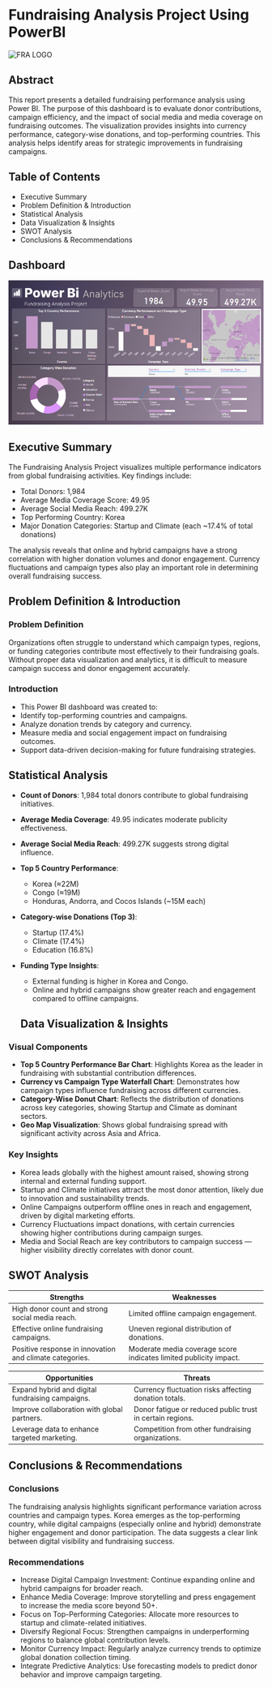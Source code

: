 # Fundraising Analysis Project Using PowerBI
![FRA LOGO](https://github.com/KumarBoste/PowerBI_Fundraising_Analysis_Project/blob/main/LOGO-1(round).png)

## Abstract
This report presents a detailed fundraising performance analysis using Power BI. The purpose of this dashboard is to evaluate donor contributions, campaign efficiency, and the impact of social media and media coverage on fundraising outcomes. The visualization provides insights into currency performance, category-wise donations, and top-performing countries. This analysis helps identify areas for strategic improvements in fundraising campaigns.

## Table of Contents
- Executive Summary
- Problem Definition & Introduction
- Statistical Analysis
- Data Visualization & Insights
- SWOT Analysis
- Conclusions & Recommendations

## Dashboard 
![Fundraising Dashboard](https://github.com/KumarBoste/Fundraising_Analysis_Project/blob/main/PowerBI_Dashboard/Dashboard%20SS.png)
## Executive Summary
The Fundraising Analysis Project visualizes multiple performance indicators from global fundraising activities.
Key findings include:
- Total Donors: 1,984
- Average Media Coverage Score: 49.95
- Average Social Media Reach: 499.27K
- Top Performing Country: Korea
- Major Donation Categories: Startup and Climate (each ~17.4% of total donations)

The analysis reveals that online and hybrid campaigns have a strong correlation with higher donation volumes and donor engagement. Currency fluctuations and campaign types also play an important role in determining overall fundraising success.

## Problem Definition & Introduction
### Problem Definition
Organizations often struggle to understand which campaign types, regions, or funding categories contribute most effectively to their fundraising goals. Without proper data visualization and analytics, it is difficult to measure campaign success and donor engagement accurately.

### Introduction
- This Power BI dashboard was created to:
- Identify top-performing countries and campaigns.
- Analyze donation trends by category and currency.
- Measure media and social engagement impact on fundraising outcomes.
- Support data-driven decision-making for future fundraising strategies.

## Statistical Analysis
- **Count of Donors**: 1,984 total donors contribute to global fundraising initiatives.
- **Average Media Coverage**: 49.95 indicates moderate publicity effectiveness.
- **Average Social Media Reach**: 499.27K suggests strong digital influence.
- **Top 5 Country Performance**:
  - Korea (≈22M)
  - Congo (≈19M)
  - Honduras, Andorra, and Cocos Islands (~15M each)

- **Category-wise Donations (Top 3)**:
  - Startup (17.4%)
  - Climate (17.4%)
  - Education (16.8%)
- **Funding Type Insights**:
  - External funding is higher in Korea and Congo.
  - Online and hybrid campaigns show greater reach and engagement compared to offline campaigns.

  ## Data Visualization & Insights
### Visual Components
- **Top 5 Country Performance Bar Chart**: Highlights Korea as the leader in fundraising with substantial contribution differences.
- **Currency vs Campaign Type Waterfall Chart**: Demonstrates how campaign types influence fundraising across different currencies.
- **Category-Wise Donut Chart**: Reflects the distribution of donations across key categories, showing Startup and Climate as dominant sectors.
- **Geo Map Visualization**: Shows global fundraising spread with significant activity across Asia and Africa.

### Key Insights
- Korea leads globally with the highest amount raised, showing strong internal and external funding support.
- Startup and Climate initiatives attract the most donor attention, likely due to innovation and sustainability trends.
- Online Campaigns outperform offline ones in reach and engagement, driven by digital marketing efforts.
- Currency Fluctuations impact donations, with certain currencies showing higher contributions during campaign surges.
- Media and Social Reach are key contributors to campaign success — higher visibility directly correlates with donor count.

## SWOT Analysis
| Strengths | Weaknesses |
|-----------|------------|
|High donor count and strong social media reach.|Limited offline campaign engagement.|
|Effective online fundraising campaigns.|Uneven regional distribution of donations.|
|Positive response in innovation and climate categories.|Moderate media coverage score indicates limited publicity impact.|

| Opportunities 	| Threats |
|-----------------|---------|
|Expand hybrid and digital fundraising campaigns.|Currency fluctuation risks affecting donation totals.|
|Improve collaboration with global partners.|Donor fatigue or reduced public trust in certain regions.|
|Leverage data to enhance targeted marketing.|Competition from other fundraising organizations.|

## Conclusions & Recommendations
### Conclusions
The fundraising analysis highlights significant performance variation across countries and campaign types. Korea emerges as the top-performing country, while digital campaigns (especially online and hybrid) demonstrate higher engagement and donor participation. The data suggests a clear link between digital visibility and fundraising success.

### Recommendations
- Increase Digital Campaign Investment: Continue expanding online and hybrid campaigns for broader reach.
- Enhance Media Coverage: Improve storytelling and press engagement to increase the media score beyond 50+.
- Focus on Top-Performing Categories: Allocate more resources to startup and climate-related initiatives.
- Diversify Regional Focus: Strengthen campaigns in underperforming regions to balance global contribution levels.
- Monitor Currency Impact: Regularly analyze currency trends to optimize global donation collection timing.
- Integrate Predictive Analytics: Use forecasting models to predict donor behavior and improve campaign targeting.
